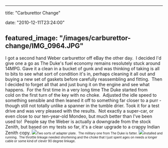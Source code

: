 
---
title: "Carburettor Change"

date: "2010-12-11T23:24:00"

featured_image: "/images/carburettor-change/IMG_0964.JPG"
---


I got a second hand Weber carburettor off eBay the other day.  I decided I'd give one a go as The Duke's fuel economy remains resolutely stuck around 14MPG.
Gave it a clean in a bucket of gunk and was thinking of taking is all to bits to see what sort of condition it's in, perhaps cleaning it all out and buying a new set of gaskets before carefully reassembling and fitting.  Then I decided to forget all that and just bung it on the engine and see what happens.  
For the first time in a very long time The Duke started from cold on the first turn of the key with no choke.  Adjusted the idle speed to something sensible and then leaned it off to something far closer to a purr - though still not totally unlike a spanner in the tumble drier.
Took it for a test drive and was very pleased with the results.  Not exactly a super-car, or even close to our ten-year-old Mondeo, but much better than I've been used to!  People say the Weber is actually a downgrade from the stock Zenith, but based on my tests so far, it's a clear upgrade to a crappy Indian Zenith copy.
<a href="http://4.bp.blogspot.com/_62oTnOHwOSo/TQP9S_2OcFI/AAAAAAAACOI/gU_JvoXcRVE/s1600/IMG_0964.JPG"><img src="/images/carburettor-change/IMG_0964.JPG"/></a><span style="font-size: x-small;">Two sorts of adapter plate.  The military one from The Duke is fatter.</span>
<a href="http://4.bp.blogspot.com/_62oTnOHwOSo/TQP9UAPV17I/AAAAAAAACOM/OMbiQ8C4UW4/s1600/IMG_0965.JPG"><img src="/images/carburettor-change/IMG_0965.JPG"/></a><span style="font-size: x-small;">Installed and running.  The throttle linkage needed shortening and the choke that I just spent ages on needs a longer cable or some kind of clever 90 degree linkage.</span>